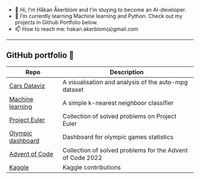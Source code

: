 - 👋 Hi, I’m Håkan Åkerblom and I'm stuying to become an AI-developer.
- 🌱 I’m currently learning Machine learning and Python. Check out my projects in Github Portfolio below.
- 📫 How to reach me: hakan.akerblom(a)gmail.com

---

## GitHub portfolio :briefcase:

| Repo                           | Description                                                   |
| ------------------------------ | --------------------------------------------------------------|
| [Cars Dataviz][cd]             | A visualisation and analysis of the auto-mpg dataset          |
| [Machine learning][ml]         | A simple k-nearest neighboor classifier                       |
| [Project Euler][pe]            | Collection of solved problems on Project Euler                |
| [Olympic dashboard][os]        | Dashboard for olympic games statistics                        |
| [Advent of Code][aoc]          | Collection of solved problems for the Advent of Code 2022     |
| [Kaggle][kag]                  | Kaggle contributions                                          |


[ml]: https://github.com/HakanAkerblom/Python-Hakan-Akerblom/tree/main/Labs/Lab%202
[pe]: https://github.com/HakanAkerblom/Project-Euler
[os]: https://github.com/SCGlass/Databehandling_project_OS
[aoc]: https://github.com/HakanAkerblom/Advent-of-code
[kag]: https://github.com/HakanAkerblom/Kaggle
[cd]: https://github.com/HakanAkerblom/Statistics/tree/main/Cars%20dataviz

<!---
HakanAkerblom/HakanAkerblom is a ✨ special ✨ repository because its `README.md` (this file) appears on your GitHub profile.
You can click the Preview link to take a look at your changes.
--->
